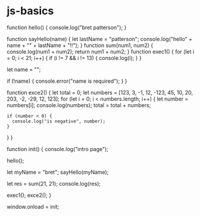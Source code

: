 # js-basics
function hello() {
  console.log("bret patterson");
}

function sayHello(name) {
  let lastName = "patterson";
  console.log("hello" + name + "" + lastName + "!!");
}
function sum(num1, num2) {
  console.log(num1 + num2);
  return num1 + num2;
}
function exec1() {
  for (let i = 0; i < 21; i++) {
    if (i != 7 && i != 13) {
      console.log(i);
    }
  }

  let name = "";

  if (!name) {
    console.error("name is required");
  }
}

function exce2() {
  let total = 0;
  let numbers = [123, 3, -1, 12, -123, 45, 10, 20, 203, -2, -29, 12, 123];
  for (let i = 0; i < numbers.length; i++) {
    let number = numbers[i];
    console.log(numbers);
    total = total + numbers;

    if (number < 0) {
      console.log("is negative", number);
    }
  }
}

function init() {
  console.log("intro page");

  hello();

  let myName = "bret";
  sayHello(myName);

  let res = sum(21, 21);
  console.log(res);

  exec1();
  exce2();
}

window.onload = init;
